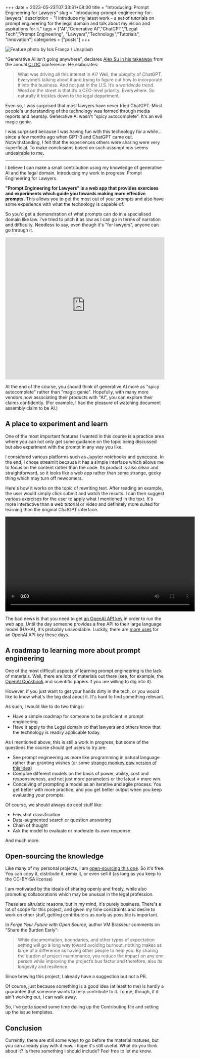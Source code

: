 +++ 
date = 2023-05-23T07:33:31+08:00
title = "Introducing: Prompt Engineering for Lawyers"
slug = "introducing-prompt-engineering-for-lawyers"
description = "I introduce my latest work - a set of tutorials on prompt engineering for the legal domain and talk about my vision and aspirations for it."
tags = ["AI","Generative AI","ChatGPT","Legal Tech","Prompt Engineering", "Lawyers","Technology","Tutorials", "Innovation"]
categories = ["posts"]
+++

![Feature photo by Isis França / Unsplash](https://images.unsplash.com/photo-1524514587686-e2909d726e9b?crop=entropy&cs=tinysrgb&fit=max&fm=jpg&ixid=M3wxMTc3M3wwfDF8c2VhcmNofDIxfHxlbmdpbmVlcmluZ3xlbnwwfHx8fDE2ODQ1OTkyODh8MA&ixlib=rb-4.0.3&q=80&w=1200)

"Generative AI isn’t going anywhere", declares [Alex Su in his takeaway](https://www.alexofftherecord.com/p/what-i-learned-at-cloc-2023?ref=lovelawrobots.com) from the annual [CLOC](https://events.cloc.org/event/1d32983d-33ab-47ff-a8ae-9994043fcd1f/summary?ref=lovelawrobots.com) conference. He elaborates:

> What was driving all this interest in AI? Well, the ubiquity of ChatGPT. Everyone’s talking about it and trying to figure out how to incorporate it into the business. And not just in the U.S. It’s a worldwide trend. Word on the street is that it’s a CEO-level priority. Everywhere. So naturally it trickles down to the legal department.

Even so, I was surprised that most lawyers have never tried ChatGPT. Most people's understanding of the technology was formed through media reports and hearsay. Generative AI wasn't "spicy autocomplete". It's an evil magic genie.

I was surprised because I was having fun with this technology for a while... since a few months ago when GPT-3 and ChatGPT came out. Notwithstanding, I felt that the experiences others were sharing were very superficial. To make conclusions based on such assumptions seems undesirable to me.

---

I believe I can make a small contribution using my knowledge of generative AI and the legal domain. Introducing my work in progress: Prompt Engineering for Lawyers.

**"Prompt Engineering for Lawyers" is a web app that provides exercises and experiments which guide you towards making more effective prompts.** This allows you to get the most out of your prompts and also have some experience with what the technology is capable of.

So you'd get a demonstration of what prompts can do in a specialised domain like law. I've tried to pitch it as low as I can go in terms of narration and difficulty. Needless to say, even though it's "for lawyers", anyone can go through it.

<iframe
  src="https://prompt-engineering-lawyers.streamlit.app/?embed=true"
  height="450"
  style="width:100%;border:none;"
></iframe>

At the end of the course, you should think of generative AI more as "spicy autocomplete" rather than "magic genie". Hopefully, with many more vendors now associating their products with "AI", you can explore their claims confidently. (For example, I had the pleasure of watching document assembly claim to be AI.)

## A place to experiment and learn

One of the most important features I wanted in this course is a practice area where you can not only get some guidance on the topic being discussed but also experiment with the prompt in any way you like.

I considered various platforms such as Jupyter notebooks and [pynecone](https://pynecone.io/?ref=lovelawrobots.com). In the end, I chose streamlit because it has a simple interface which allows me to focus on the content rather than the code. Its product is also clean and straightforward, so it looks like a web app rather than some strange, geeky thing which may turn off newcomers.

Here's how it works on the topic of rewriting text. After reading an example, the user would simply click submit and watch the results. I can then suggest various exercises for the user to apply what I mentioned in the text. It's more interactive than a web tutorial or video and definitely more suited for learning than the original ChatGPT interface.

<video width="600" controls>
  <source src="https://res.cloudinary.com/lovelawrobots/video/upload/f_auto:video,q_auto/v1/blog-videos/ibpaqjnvgvbyonvvnlnj" type="video/mp4">Check out a demo of the exercise area.
</video>

The bad news is that you need to get [an OpenAI API key](https://platform.openai.com/signup?ref=lovelawrobots.com) in order to run the web app. Until the day someone provides a free API to their large language model (HAHA), it's probably unavoidable. Luckily, there are [more uses](https://techcrunch.com/2023/05/03/plexs-music-player-plexamp-now-works-with-chatgpt-for-playlist-creation/?ref=lovelawrobots.com) for an OpenAI API key these days.

## A roadmap to learning more about prompt engineering

One of the most difficult aspects of learning prompt engineering is the lack of materials. Well, there are lots of materials out there (see, for example, the [OpenAI Cookbook](https://github.com/openai/openai-cookbook?ref=lovelawrobots.com) and scientific papers if you are willing to dig into it).

However, if you just want to get your hands dirty in the tech, or you would like to know what's the big deal about it. It's hard to find something relevant.

As such, I would like to do two things:

* Have a simple roadmap for someone to be proficient in prompt engineering
* Have it apply to the Legal domain so that lawyers and others know that the technology is readily applicable today.

As I mentioned above, this is still a work in progress, but some of the questions the course should get users to try are:

*  See prompt engineering as more like programming in natural language rather than granting wishes (or some [strange monkey paw version of this idea](https://en.wikipedia.org/wiki/The_Monkey's_Paw?ref=lovelawrobots.com))
*  Compare different models on the basis of power, ability, cost and responsiveness, and not just more parameters or the latest = more win.
*  Conceiving of prompting a model as an iterative and agile process. You get better with more practice, and you get better output when you keep evaluating your prompts.

Of course, we should always do cool stuff like:

*    Few shot classification
*   Data-augmented search or question answering
*   Chain of thought
*   Ask the model to evaluate or moderate its own response

And much more.

## Open-sourcing the knowledge

Like many of my personal projects, I am [open-sourcing this one](https://github.com/houfu/prompt-engineering-lawyers?ref=lovelawrobots.com). So it's free. You can copy it, distribute it, remix it, or even sell it (as long as you keep to the CC-BY-SA license)

I am motivated by the ideals of sharing openly and freely, while also promoting collaborations which may be unusual in the legal profession.

These are altruistic reasons, but in my mind, it's purely business. There's a lot of scope for this project, and given my time constraints and desire to work on other stuff, getting contributors as early as possible is important.

In _Forge Your Future with Open Source_, author VM Brasseur comments on "Share the Burden Early":

> While documentation, boundaries, and other types of expectation setting will go a long way toward avoiding burnout, nothing makes as large of a difference as having other people to help you. By sharing the burden of project maintenance, you reduce the impact on any one person while improving the project’s bus factor and therefore, also its longevity and resilience.

Since brewing this project, I already have a suggestion but not a PR.

Of course, just because something is a good idea (at least to me) is hardly a guarantee that someone wants to help contribute to it. To me, though, if it ain't working out, I can walk away.

So, I've gotta spend some time dolling up the Contributing file and setting up the issue templates.

## Conclusion

Currently, there are still some ways to go before the material matures, but you can already play with it now. I hope it's still useful. What do you think about it? Is there something I should include? Feel free to let me know.